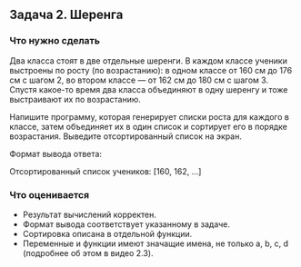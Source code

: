 ## Задача 2. Шеренга
### Что нужно сделать
Два класса стоят в две отдельные шеренги. В каждом классе ученики выстроены по росту (по возрастанию): 
в одном классе от 160 см до 176 см с шагом 2, во втором классе — от 162 см до 180 см с шагом 3. 
Спустя какое-то время два класса объединяют в одну шеренгу и тоже выстраивают их по возрастанию.

Напишите программу, которая генерирует списки роста для каждого в классе, затем объединяет их в один список и сортирует его в порядке возрастания. 
Выведите отсортированный список на экран.

Формат вывода ответа:

Отсортированный список учеников: [160, 162, …]
### Что оценивается
- Результат вычислений корректен.
- Формат вывода соответствует указанному в задаче.
- Сортировка описана в отдельной функции.
- Переменные и функции имеют значащие имена, не только a, b, c, d (подробнее об этом в видео 2.3).

